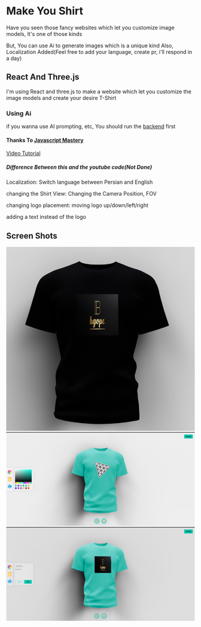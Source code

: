# Make You Shirt

Have you seen those fancy websites which let you customize image models,
It's one of those kinds

But, You can use Ai to generate images which is a unique kind
Also, Localization Added(Feel free to add your language, create pr, i'll respond in a day)

## React And Three.js

I'm using React and three.js to make a website which let you customize the image models and create your desire T-Shirt

### Using Ai

if you wanna use AI prompting, etc, You should run the [backend](https://github.com/BGOPC/make-your-shirt-backend) first

#### Thanks To [Javascript Mastery](https://www.youtube.com/@javascriptmastery)

[Video Tutorial](https://www.youtube.com/watch?v=ZqEa8fTxypQ&ab_channel=JavaScriptMastery)

##### Difference Between this and the youtube code(Not Done)

Localization: Switch language between Persian and English

changing the Shirt View: Changing the Camera Position, FOV

changing logo placement: moving logo up/down/left/right

adding a text instead of the logo

## Screen Shots

![img.png](Screenshots/img.png)
![img_1.png](Screenshots/img_1.png)
![img_2.png](Screenshots/img_2.png)
